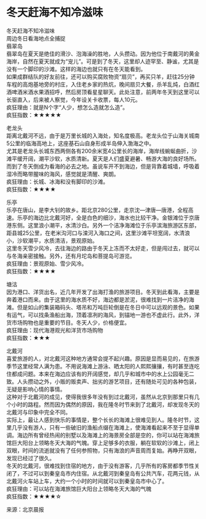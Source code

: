 # 冬天赶海不知冷滋味  
冬天赶海不知冷滋味  
周边冬日看海地点全捕捉  
翡翠岛  
翡翠岛在夏天是绝佳的滑沙、泡海澡的胜地，人头攒动。因为他位于南戴河的黄金海岸，自然在夏天就成为“宠儿”。可是到了冬天，这里却人迹罕至、静谧，尤其是没有一个脚印的沙滩。这样的海边也就只有在冬天能看到。  
如果成群结队的好友前往，还可以购买腐败物资“扇贝”，再买只羊，赶往25分钟车程的高炮基地旁的村庄，入住老乡家的热炕，晚间扇贝大餐，杀羊乱炖，白酒红酒啤酒米酒水果酒招呼，然后房顶看星星聊天。此处注意，前两年冬天到这里可以长驱直入，后来被人察觉，今年设关卡收票，每人10元。  
疯狂理由：就是N个字“人少，想怎么造就怎么造”。  
疯狂指数：★★★★★  

老龙头  
距离北戴河不远，由于是万里长城的入海处，知名度极高。老龙头位于山海关城南5公里的临海高地上，这座基石山自身形成半岛伸入渤海之中。  
尤其是老龙头长城东西两侧各有200余米宽4公里长的海岸，海岸线蜿蜒曲折，沙滩平缓开阔，潮平沙软，水质清新。夏天是人们盛夏避暑、畅游大海的良好场所。而到了冬天倒成为看海的必去之地。虽说车开不到海边，但是背靠着城墙，呼吸着湿冷而略带腥味的海风，感觉就是清醒、爽朗。  
疯狂理由：长城、冰海和没有脚印的沙滩。  
疯狂指数：★★★★  

乐亭  
乐亭在唐山，是李大钊的故乡。距北京280公里，走京沈—津唐—唐港，全程高速。乐亭的海边比北戴河好，全是白色的细沙，海水也比较干净。金银滩位于京唐港东侧。这里浪小潮平，水清沙白。另外一个洁净海滩位于乐亭滨海旅游区东部，距县城25公里，在老米沟河口与滦河入海口之间，这里沙滩平坦宽阔，水清浪小，沙软潮平，水质清洁，景观原始。  
这里冬天雪少风冷，去往海边的路由于冬天上冻而不太好走，但是闯过去，就可以与冬海亲密接触。另外，还有月坨岛和菩提岛可游览。  
疯狂理由：景观原始、雪少风冷。  
疯狂指数：★★★★  

塘沽  
因为港口、洋货出名，近几年开发了出海打渔的旅游项目。冬天到此看海，主要是奔着港口而来。由于这里的海水质不好，海边都是淤泥，很难找到一片洁净的海滩。但是如山的集装箱码头、塔吊和万吨巨轮倒是在冬日中可以远观的景色。如果有运气，可以找条渔船出海，顶着凛冽的海风，到锚地一游也不虚此行。此外，洋货市场购物也是重要的节目。冬天人少，价格便宜。  
疯狂理由：现代海港观光和洋货市场购物  
疯狂指数：★★★  

北戴河  
喜爱旅游的人，对北戴河这种地方通常会提不起兴趣。原因是显而易见的，在旅游季节这里经常人满为患。不用说海滩上游泳、晒太阳的人熙熙攘攘，有时甚至连吃住都成问题。本来在海边应该有的开阔感觉，却几乎和城市中的水上公园毫无二致。人头攒动之外，小贩的贩卖声、拙劣的游艺项目，还有随处可见的各种包装，无疑是影响心情的事情。  
这种对于北戴河的成见，使得我很多年没有到过北戴河，虽然从北京到那里只有几个小时的路程。然而因为偶然的原因，我在隆冬时节来到了北戴河，却发现冬天的北戴河与印象中完全不同。  
实际上，最让人感到快乐的事情是，整个长长的海滩上很难见到人。隆冬时节，这里几乎没有游人，只有一些破旧的渔船点缀在海滩上，使海滩看起来不至于显得单调。海边所有曾经热闹的别墅以及海滩上的海景房全部是空的，你可以站在海滩旅馆巨大阳台上领略冬天大海的气魄。穿上足够多的衣服，躺在软软的沙滩上，闭上双眼，时间的流逝就没有了任何参照物，只有海浪的声音周而复始。再睁开双眼，发现已经过了很久。  
冬天的北戴河，很难找到住宿的地方，由于没有游客，几乎所有的客房都季节性关闭了，不过可以到秦皇岛市内住宿。从北戴河到秦皇岛有公共汽车，花两元钱，从北戴河火车站上车，大约一个小时的时间就可以到秦皇岛市中心了。  
疯狂理由：可以站在海滩旅馆巨大阳台上领略冬天大海的气魄  
疯狂指数：★★★★☆  

来源：北京晨报  
<!-- Last processed: 2025-07-22 03:44:26 -->
